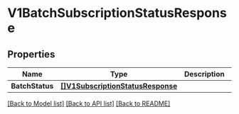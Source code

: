 # V1BatchSubscriptionStatusResponse

## Properties

Name | Type | Description | Notes
------------ | ------------- | ------------- | -------------
**BatchStatus** | [**[]V1SubscriptionStatusResponse**](v1SubscriptionStatusResponse.md) |  | [optional] 

[[Back to Model list]](../README.md#documentation-for-models) [[Back to API list]](../README.md#documentation-for-api-endpoints) [[Back to README]](../README.md)


